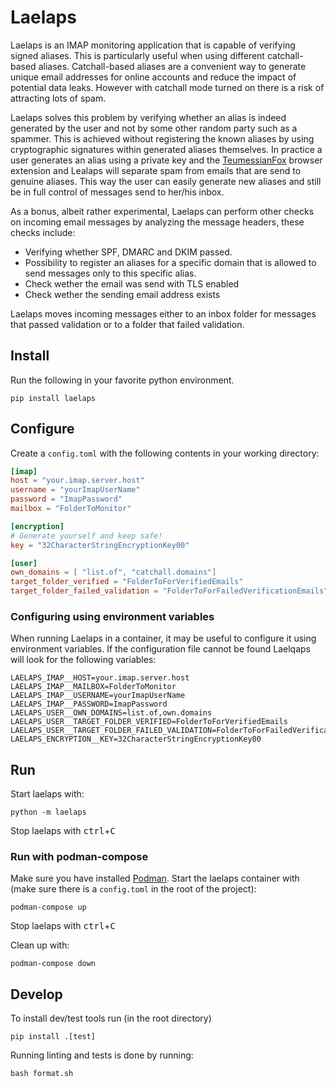 <!--
SPDX-FileCopyrightText: 2024 Jan Maarten van Doorn <laelaps@vandoorn.cloud>

SPDX-License-Identifier: MPL-2.0
-->

# Laelaps

Laelaps is an IMAP monitoring application that is capable of verifying signed aliases. This is particularly useful when using different catchall-based aliases. Catchall-based aliases are a convenient way to generate unique email addresses for online accounts and reduce the impact of potential data leaks. However with catchall mode turned on there is a risk of attracting lots of spam.

Laelaps solves this problem by verifying whether an alias is indeed generated by the user and not by some other random party such as a spammer. This is achieved without registering the known aliases by using cryptographic signatures within generated aliases themselves. In practice a user generates an alias using a private key and the [TeumessianFox](https://github.com/Marmalade8478/TeumessianFox) browser extension and Lealaps will separate spam from emails that are send to genuine aliases. This way the user can easily generate new aliases and still be in full control of messages send to her/his inbox.

As a bonus, albeit rather experimental, Laelaps can perform other checks on incoming email messages by analyzing the message headers, these checks include:

- Verifying whether SPF, DMARC and DKIM passed.
- Possibility to register an aliases for a specific domain that is allowed to send messages only to this specific alias.
- Check wether the email was send with TLS enabled
- Check wether the sending email address exists

Laelaps moves incoming messages either to an inbox folder for messages that passed validation or to a folder that failed validation.

## Install

Run the following in your favorite python environment.

```shell
pip install laelaps
```

## Configure

Create a `config.toml` with the following contents in your working directory:

```toml
[imap]
host = "your.imap.server.host"
username = "yourImapUserName"
password = "ImapPassword"
mailbox = "FolderToMonitor"

[encryption]
# Generate yourself and keep safe!
key = "32CharacterStringEncryptionKey00"

[user]
own_domains = [ "list.of", "catchall.domains"]
target_folder_verified = "FolderToForVerifiedEmails"
target_folder_failed_validation = "FolderToForFailedVerificationEmails"
```

### Configuring using environment variables

When running Laelaps in a container, it may be useful to configure it using environment variables. If the configuration file cannot be found Laelqaps will look for the following variables:

```shell
LAELAPS_IMAP__HOST=your.imap.server.host
LAELAPS_IMAP__MAILBOX=FolderToMonitor
LAELAPS_IMAP__USERNAME=yourImapUserName
LAELAPS_IMAP__PASSWORD=ImapPassword
LAELAPS_USER__OWN_DOMAINS=list.of,own.domains
LAELAPS_USER__TARGET_FOLDER_VERIFIED=FolderToForVerifiedEmails
LAELAPS_USER__TARGET_FOLDER_FAILED_VALIDATION=FolderToForFailedVerificationEmails
LAELAPS_ENCRYPTION__KEY=32CharacterStringEncryptionKey00
```

## Run

Start laelaps with:

```shell
python -m laelaps
```

Stop laelaps with
<kbd>ctrl</kbd>+<kbd>C</kbd>

### Run with podman-compose

Make sure you have installed [Podman](https://podman.io/).
Start the laelaps container with (make sure there is a `config.toml` in the root of the project):

```shell
podman-compose up
```

Stop laelaps with
<kbd>ctrl</kbd>+<kbd>C</kbd>

Clean up with:

```shell
podman-compose down
```

## Develop

To install dev/test tools run (in the root directory)

```shell
pip install .[test]
```

Running linting and tests is done by running:

```shell
bash format.sh
```
